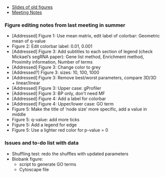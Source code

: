 - [Slides of old figures](https://docs.google.com/presentation/d/1dePmrboLd4yu4vCkUpiqOL5vo2zFt6Bqfh7AZbtuuTs/edit?usp=sharing)
- [Meeting Notes](https://docs.google.com/document/d/1r9knDSPhRCnDpMArJKlU5P38xBUKrOt-In0Y0yxMzGs/edit?usp=sharing)

### Figure editing notes from last meeting in summer
- [Addressed] Figure 1: Use mean matrix, edit label of colorbar: Geometric mean of q-value
- Figure 2: Edit colorbar label: 0.01, 0.001
- [Addressed] Figure 3: Add subtitles to each section of legend (check Mickael’s segRNA paper): Gene list method, Enrichment method, Proximity information, Number of terms
- [Addressed] Figure 3: Change color to grey
- [Addressed?] Figure 3: sizes: 10, 100, 1000
- [Addressed] Figure 3: Remove best/worst parameters, compare 3D/3D + linear/linear
- [Addressed] Figure 3: Upper case: gProfiler
- [Addressed] Figure 3: BP only, don't need MF
- [Addressed] Figure 4: Add a label for colorbar
- [Addressed] Figure 4: Upper/lower case: GO term
- Figure 5: Make the title of ‘node size’ more specific, add a value in middle
- Figure 5: q-value: add more ticks
- Figure 5: Add a legend for edge
- Figure 5: Use a lighter red color for p-value = 0

### Issues and to-do list with data
- Shuffling test: redo the shuffles with updated parameters
- Biobank figure:
  - script to generate GO terms
  - Cytoscape file
